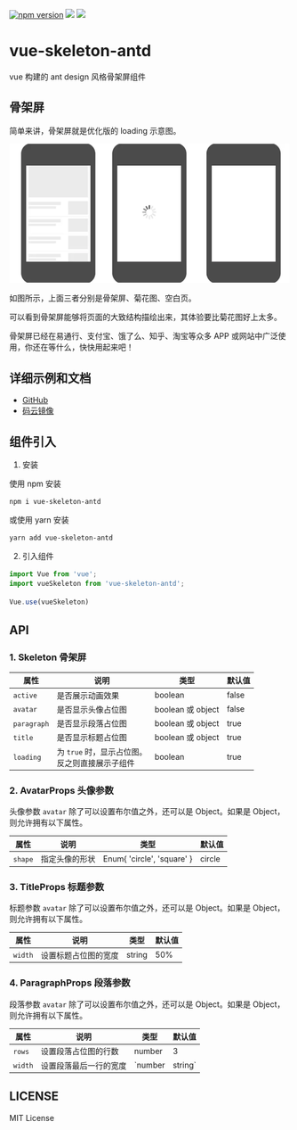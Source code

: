 [![npm version](https://badge.fury.io/js/vue-skeleton-antd.svg)](https://badge.fury.io/js/vue-skeleton-antd)
[![](https://img.shields.io/npm/dt/vue-skeleton-antd.svg)](https://badge.fury.io/js/vue-skeleton-antd)
![](https://img.shields.io/badge/license-MIT-000000.svg)


# vue-skeleton-antd

vue 构建的 ant design 风格骨架屏组件

## 骨架屏

简单来讲，骨架屏就是优化版的 loading 示意图。

![骨架屏示意图，图片来源：网络](./docs/.vuepress/public/skeleton-loading-null.webp)

如图所示，上面三者分别是骨架屏、菊花图、空白页。

可以看到骨架屏能够将页面的大致结构描绘出来，其体验要比菊花图好上太多。

骨架屏已经在易通行、支付宝、饿了么、知乎、淘宝等众多 APP 或网站中广泛使用，你还在等什么，快快用起来吧！

## 详细示例和文档

+ [GitHub](https://wencaizhang.github.io/vue-skeleton-antd/)
+ [码云镜像](https://wencaizhang.gitee.io/vue-skeleton-antd/)

## 组件引入

1. 安装

使用 npm 安装
```bash
npm i vue-skeleton-antd
```

或使用 yarn 安装

```bash
yarn add vue-skeleton-antd
```

2. 引入组件

```js
import Vue from 'vue';
import vueSkeleton from 'vue-skeleton-antd';

Vue.use(vueSkeleton)
```

## API


### 1. Skeleton 骨架屏

|  属性 |  说明 | 类型  |  默认值 |
| ------------ | ------------ | ------------ | ------------ |
|  `active` |  是否展示动画效果 | boolean  | false  |
|  `avatar` |  是否显示头像占位图 |  boolean 或 object |  false |
|  `paragraph` |  是否显示段落占位图 |  boolean 或 object |  true |
|  `title` |  是否显示标题占位图 |  boolean 或 object |  true |
|  `loading` |  为 `true` 时，显示占位图。<br>反之则直接展示子组件 |  boolean |  true |

### 2. AvatarProps 头像参数

头像参数 `avatar` 除了可以设置布尔值之外，还可以是 Object。如果是 Object，则允许拥有以下属性。

|  属性 |  说明 | 类型  |  默认值 |
| ------------ | ------------ | ------------ | ------------ |
|  `shape` |  指定头像的形状 | Enum{ 'circle', 'square' }  | circle  |

### 3. TitleProps 标题参数

标题参数 `avatar` 除了可以设置布尔值之外，还可以是 Object。如果是 Object，则允许拥有以下属性。

|  属性 |  说明 | 类型  |  默认值 |
| ------------ | ------------ | ------------ | ------------ |
|  `width` |  设置标题占位图的宽度 | string  |  50%  |

### 4. ParagraphProps 段落参数

段落参数 `avatar` 除了可以设置布尔值之外，还可以是 Object。如果是 Object，则允许拥有以下属性。

|  属性 |  说明 | 类型  |  默认值 |
| ------------ | ------------ | ------------ | ------------ |
|  `rows` |  设置段落占位图的行数 | number  | 3  |
|  `width` |  设置段落最后一行的宽度 | `number | string`  | -  |

## LICENSE

MIT License